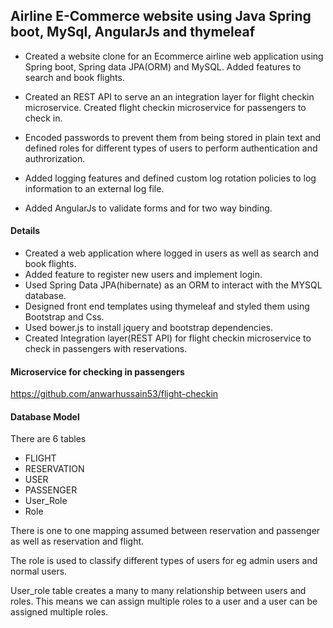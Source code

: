 ## Airline E-Commerce website using Java Spring boot, MySql, AngularJs and thymeleaf

- Created a website clone for an Ecommerce airline web application using Spring boot, Spring data JPA(ORM) and MySQL. Added features to search and book flights.

- Created an REST API to serve an an integration layer for flight checkin microservice. Created flight checkin microservice for passengers to check in.

- Encoded passwords to prevent them from being stored in plain text and defined roles for different types of users to perform authentication and authrorization.

- Added logging features and defined custom log rotation policies to log information to an external log file.

- Added AngularJs to validate forms and for two way binding.






#### Details
- Created a web application where logged in users as well as search and book flights.
- Added feature to register new users and implement login.
- Used Spring Data JPA(hibernate) as an ORM to interact with the MYSQL database.
- Designed front end templates using thymeleaf and styled them using Bootstrap and Css.
- Used bower.js to install jquery and bootstrap dependencies.
- Created Integration layer(REST API) for flight checkin microservice to check in passengers
with reservations. 



#### Microservice for checking in passengers

https://github.com/anwarhussain53/flight-checkin


#### Database Model

There are 6 tables

- FLIGHT
- RESERVATION
- USER
- PASSENGER
- User_Role
- Role

There is one to one mapping assumed between reservation and passenger as well as reservation
and flight.

The role is used to classify different types of users for eg admin users and normal users.

User_role table creates a many to many relationship between users and roles. This means
we can assign multiple roles to a user and a user can be assigned multiple roles.

